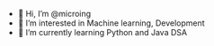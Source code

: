 - 👋 Hi, I’m @microing
- 👀 I’m interested in Machine learning, Development
- 🌱 I’m currently learning Python and Java DSA
  

<!---
microing/microing is a ✨ special ✨ repository because its `README.md` (this file) appears on your GitHub profile.
You can click the Preview link to take a look at your changes.
--->
